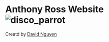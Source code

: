 # Anthony Ross Website ![disco_parrot](https://emoji.slack-edge.com/T039B0HP2/disco_parrot/6f708038175df82b.gif "disco parrot")

Creatd by [David Nguyen](http://dnguyenchevy.github.io)
